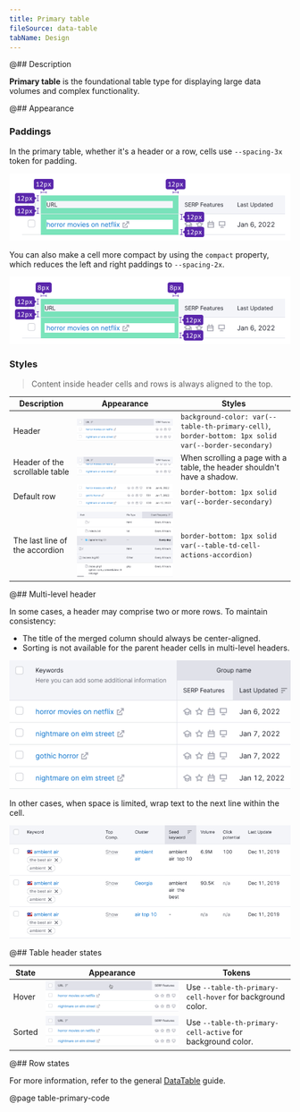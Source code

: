 ```yaml
---
title: Primary table
fileSource: data-table
tabName: Design
---
```


@## Description

**Primary table** is the foundational table type for displaying large data volumes and complex functionality.

@## Appearance

### Paddings

In the primary table, whether it's a header or a row, cells use `--spacing-3x` token for padding.

![](static/primary-paddings.png)

You can also make a cell more compact by using the `compact` property, which reduces the left and right paddings to `--spacing-2x`.

![](static/primary-compact-paddings.png)

### Styles

> Content inside header cells and rows is always aligned to the top.

| Description                     | Appearance                                | Styles                                                                        |
| ------------------------------- | ----------------------------------------- | ----------------------------------------------------------------------------- |
| Header                         | ![](static/th-styles.png)        | `background-color: var(--table-th-primary-cell)`, `border-bottom: 1px solid var(--border-secondary)` |
| Header of the scrollable table | ![](static/th-styles-scroll.png) | When scrolling a page with a table, the header shouldn't have a shadow.      |
| Default row                     | ![](static/td-default.png)      | `border-bottom: 1px solid var(--border-secondary)`                                   |
| The last line of the accordion  | ![](static/accordion.png)  | `border-bottom: 1px solid var(--table-td-cell-actions-accordion)`                                   |

@## Multi-level header

In some cases, a header may comprise two or more rows. To maintain consistency:

- The title of the merged column should always be center-aligned.
- Sorting is not available for the parent header cells in multi-level headers.

![](static/two-row-head.png)

In other cases, when space is limited, wrap text to the next line within the cell.

![](static/two-row-name-head.png)

@## Table header states

| State  | Appearance                | Tokens                                                    |
| ------ | ------------------------- | --------------------------------------------------------- |
| Hover  | ![](static/th-hover.png)  | Use `--table-th-primary-cell-hover` for background color. |
| Sorted | ![](static/th-styles.png) | Use `--table-th-primary-cell-active` for background color.|

@## Row states

For more information, refer to the general [DataTable](/table-group/data-table/#a1c3dd) guide.

@page table-primary-code
